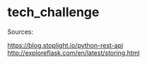# tech_challenge
Sources:

https://blog.stoplight.io/python-rest-api
http://exploreflask.com/en/latest/storing.html
